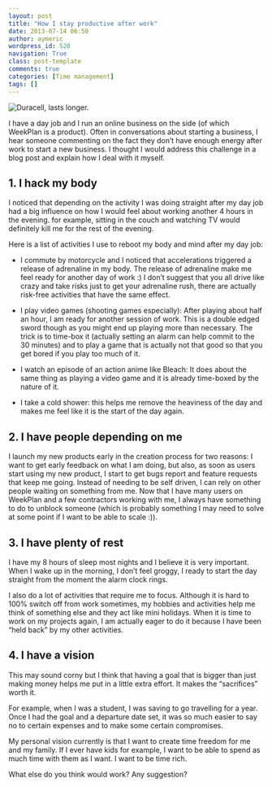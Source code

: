 ```yaml
---
layout: post
title: "How I stay productive after work"
date: 2013-07-14 06:50
author: aymeric
wordpress_id: 520
navigation: True
class: post-template
comments: true
categories: [Time management]
tags: []
---
```

![Duracell, lasts longer.](http://54.173.16.9/wp-content/uploads/2013/07/DuracellBunnySprinter.jpg "Duracell, lasts longer.")



I have a day job and I run an online business on the side (of which WeekPlan is a product). Often in conversations about starting a business, I hear someone commenting on the fact they don’t have enough energy after work to start a new business. I thought I would address this challenge in a blog post and explain how I deal with it myself.
<!--more-->



## 1. I hack my body




I noticed that depending on the activity I was doing straight after my day job had a big influence on how I would feel about working another 4 hours in the evening. for example, sitting in the couch and watching TV would definitely kill me for the rest of the evening.




Here is a list of activities I use to reboot my body and mind after my day job:




- I commute by motorcycle and I noticed that accelerations triggered a release of adrenaline in my body. The release of adrenaline make me feel ready for another day of work :) I don’t suggest that you all drive like crazy and take risks just to get your adrenaline rush, there are actually risk-free activities that have the same effect.




- I play video games (shooting games especially): After playing about half an hour, I am ready for another session of work. This is a double edged sword though as you might end up playing more than necessary. The trick is to time-box it (actually setting an alarm can help commit to the 30 minutes) and to play a game that is actually not that good so that you get bored if you play too much of it.




- I watch an episode of an action anime like Bleach: It does about the same thing as playing a video game and it is already time-boxed by the nature of it.




- I take a cold shower: this helps me remove the heaviness of the day and makes me feel like it is the start of the day again.




## 2. I have people depending on me




I launch my new products early in the creation process for two reasons: I want to get early feedback on what I am doing, but also, as soon as users start using my new product, I start to get bugs report and feature requests that keep me going. Instead of needing to be self driven, I can rely on other people waiting on something from me. Now that I have many users on WeekPlan and a few contractors working with me, I always have something to do to unblock someone (which is probably something I may need to solve at some point if I want to be able to scale :)).




## 3. I have plenty of rest




I have my 8 hours of sleep most nights and I believe it is very important. When I wake up in the morning, I don’t feel groggy, I ready to start the day straight from the moment the alarm clock rings.




I also do a lot of activities that require me to focus. Although it is hard to 100% switch off from work sometimes, my hobbies and activities help me think of something else and they act like mini holidays. When it is time to work on my projects again, I am actually eager to do it because I have been “held back” by my other activities.




## 4. I have a vision




This may sound corny but I think that having a goal that is bigger than just making money helps me put in a little extra effort. It makes the “sacrifices” worth it.




For example, when I was a student, I was saving to go travelling for a year. Once I had the goal and a departure date set, it was so much easier to say no to certain expenses and to make some certain compromises.




My personal vision currently is that I want to create time freedom for me and my family. If I ever have kids for example, I want to be able to spend as much time with them as I want. I want to be time rich.




What else do you think would work? Any suggestion?

